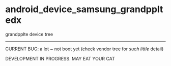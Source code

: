 # android_device_samsung_grandppltedx
grandpplte device tree

-----
CURRENT BUG: a lot ~ not boot yet (check vendor tree for *such little* detail)

DEVELOPMENT IN PROGRESS. MAY EAT YOUR CAT

